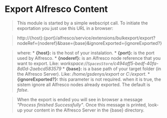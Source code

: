 # Export Alfresco Content #

> This module is started by a simple webscript call. To initiate the exportation you just use this URL in a browser:

> http://{host}:{port}/alfresco/service/extensions/bulkexport/export?nodeRef={noderef}&base={base}&ignoreExported={ignoreExported?}

> where:
    * **{host}:** is the host of your instalation.
    * **{port}:** is the port used by Alfresco.
    * **{noderef}:** is an Alfresco node reference that you want to export. Like: _workspace://`SpacesStore`/c494aff5-bedf-40fa-8d0d-2aebcd583579_
    * **{base}:** is a base path of your target folder (in the Alfresco Server). Like: _/home/gsdenys/export_ or _C:/export_.
    * **{ignoreExported?}:** this parameter is not required. when it is true, the sistem ignore all Alfresco nodes already exported. The default is _false_.

> When the export is ended you will see in browser a message _"Process finished Successfully"_. Once this message is printed, look-up your content in the Alfresco Server in the {base} directory.